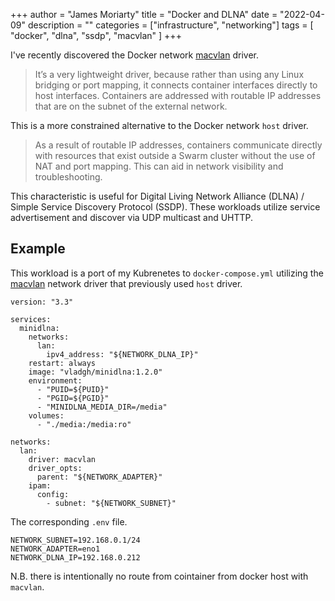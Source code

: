 +++
author = "James Moriarty"
title = "Docker and DLNA"
date = "2022-04-09"
description = ""
categories = ["infrastructure", "networking"]
tags = [
  "docker",
  "dlna",
  "ssdp",
  "macvlan"
]
+++

I've recently discovered the Docker network [macvlan](https://dockerlabs.collabnix.com/intermediate/macvlan.html) driver.

> It’s a very lightweight driver, because rather than using any Linux bridging or port mapping, it connects container interfaces directly to host interfaces. Containers are addressed with routable IP addresses that are on the subnet of the external network.

This is a more constrained alternative to the Docker network `host` driver.

> As a result of routable IP addresses, containers communicate directly with resources that exist outside a Swarm cluster without the use of NAT and port mapping. This can aid in network visibility and troubleshooting. 

This characteristic is useful for Digital Living Network Alliance (DLNA) / Simple Service Discovery Protocol (SSDP). These workloads utilize service advertisement and discover via UDP multicast and UHTTP.

## Example

This workload is a port of my Kubrenetes to `docker-compose.yml` utilizing the [macvlan](https://dockerlabs.collabnix.com/intermediate/macvlan.html) network driver that previously used `host` driver.

```
version: "3.3"

services:
  minidlna:
    networks:
      lan:
        ipv4_address: "${NETWORK_DLNA_IP}"
    restart: always
    image: "vladgh/minidlna:1.2.0"
    environment:
      - "PUID=${PUID}"
      - "PGID=${PGID}"
      - "MINIDLNA_MEDIA_DIR=/media"
    volumes:
      - "./media:/media:ro"

networks:
  lan:
    driver: macvlan
    driver_opts:
      parent: "${NETWORK_ADAPTER}"
    ipam:
      config:
        - subnet: "${NETWORK_SUBNET}"
```

The corresponding `.env` file.

```
NETWORK_SUBNET=192.168.0.1/24
NETWORK_ADAPTER=eno1
NETWORK_DLNA_IP=192.168.0.212
```

N.B. there is intentionally no route from cointainer from docker host with `macvlan`.
